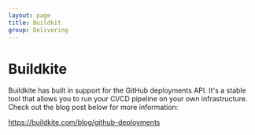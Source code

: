 ```yaml
---
layout: page
title: Buildkit
group: Delivering
---
```


# Buildkite

Buildkite has built in support for the GitHub deployments API. It's a stable
tool that allows you to run your CI/CD pipeline on your own infrastructure.
Check out the blog post below for more information:

https://buildkite.com/blog/github-deployments
